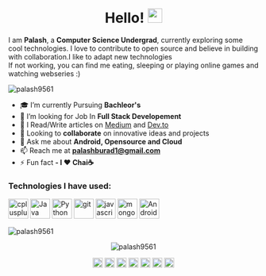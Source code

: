 <h1 align="center">Hello! <img src="https://github.com/sciencepal/sciencepal/blob/master/assets/Hi.gif" width="29px"></h1>
<p>I am <b>Palash</b>, a <b>Computer Science Undergrad</b>, currently exploring some cool technologies. I love to contribute to open source and believe in building with collaboration.I like to adapt new technologies </br>
If not working, you can find me eating, sleeping or playing online games and watching webseries :)</p>

<p align="left"> <img src="https://komarev.com/ghpvc/?username=palash9561" alt="palash9561" /> </p>

- 🎓 I’m currently Pursuing **Bachleor's**
- 👔 I’m looking for Job In **Full Stack Developement**
- 📝 I Read/Write articles on [Medium](https://medium.com/@palashburad1) and [Dev.to](https://dev.to/palash_26)
- 🤝 Looking to **collaborate** on innovative ideas and projects
- 💬 Ask me about **Android, Opensource and Cloud**
- 📫 Reach me at **palashburad1@gmail.com**
- ⚡ Fun fact **- I ❤️ Chai☕**

### Technologies I have used:
<p align="left"><img src="https://devicons.github.io/devicon/devicon.git/icons/cplusplus/cplusplus-original.svg" alt="cplusplus" width="40" height="40"/> <img src="https://devicon.dev/devicon.git/icons/java/java-original-wordmark.svg" alt="Java" width="40" height="40"/> <img src="https://devicon.dev/devicon.git/icons/python/python-original-wordmark.svg" alt="Python" width="40" height="40"/> <img src="https://www.vectorlogo.zone/logos/git-scm/git-scm-icon.svg" alt="git" width="40" height="40"/> <img src="https://devicons.github.io/devicon/devicon.git/icons/javascript/javascript-original.svg" alt="javascript" width="40" height="40"/> <img src="https://devicons.github.io/devicon/devicon.git/icons/mongodb/mongodb-original-wordmark.svg" alt="mongodb" width="40" height="40"/> <img src="https://devicon.dev/devicon.git/icons/android/android-original-wordmark.svg" alt="Android" width="40" height="40"/></p>

<p><img align="center" src="https://github-readme-stats.vercel.app/api/top-langs/?username=palash9561&layout=compact&hide=html" alt="palash9561" /></p>

<p align="center"> <img src="https://github-readme-stats.vercel.app/api?username=palash9561&show_icons=true" alt="palash9561" /> </p>

<p align="center">
<a href="https://twitter.com/palash_burad_26" target="blank"><img align="center" src="https://cdn.jsdelivr.net/npm/simple-icons@3.0.1/icons/twitter.svg" alt="palash_burad_26" height="20" width="20" /></a>
<a href="https://www.linkedin.com/in/palashburad26/" target="blank"><img align="center" src="https://cdn.jsdelivr.net/npm/simple-icons@3.0.1/icons/linkedin.svg" alt="palashburad26" height="20" width="20" /></a>
<a href="https://medium.com/@palashburad1" target="blank"><img align="center" src="https://cdn.jsdelivr.net/npm/simple-icons@3.0.1/icons/medium.svg" alt="palashburad1" height="20" width="20" /></a>
<a href="https://www.hackerrank.com/palash_burad_26" target="blank"><img align="center" src="https://cdn.jsdelivr.net/npm/simple-icons@3.0.1/icons/hackerrank.svg" alt="palash_burad_26" height="20" width="20" /></a>
<a href="https://www.hackerearth.com/@palash94" target="blank"><img align="center" src="https://cdn.jsdelivr.net/npm/simple-icons@3.0.1/icons/hackerearth.svg" alt="palash94" height="20" width="20" /></a>
<a href="https://dev.to/palash_26" target="blank"><img align="center" src="https://cdn.jsdelivr.net/npm/simple-icons@3.0.1/icons/dev-dot-to.svg" alt="palash_26" height="20" width="20" /></a>
<a href="https://stackoverflow.com/users/10330570/palash-burad" target="blank"><img align="center" src="https://cdn.jsdelivr.net/npm/simple-icons@3.0.1/icons/stackoverflow.svg" alt="palash-burad" height="20" width="20" /></a>
</p>

